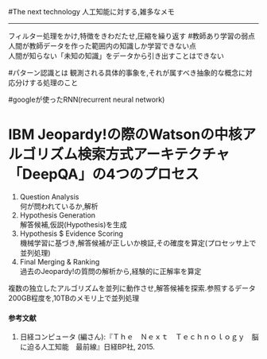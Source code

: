 #The next technology
人工知能に対する,雑多なメモ
***
フィルター処理をかけ,特徴をきわだたせ,圧縮を繰り返す
#教師あり学習の弱点
人間が教師データを作った範囲内の知識しか学習できない点  
人間が知らない「未知の知識」をデータから引き出すことはできない

#パターン認識とは
観測される具体的事象を,それが属すべき抽象的な概念に対応分けする処理のこと

#googleが使ったRNN(recurrent neural network)

# IBM Jeopardy!の際のWatsonの中核アルゴリズム検索方式アーキテクチャ「DeepQA」の4つのプロセス
1. Question Analysis  
 何が問われているか,解析
1. Hypothesis Generation  
解答候補,仮説(Hypothesis)を生成
1. Hypothesis $ Evidence Scoring  
機械学習に基づき,解答候補が正しいか検証,その確度を算定(プロセッサ上で並列処理)
1. Final Merging & Ranking  
過去のJeopardy!の質問の解析から,経験的に正解率を算定

複数の独立したアルゴリズムを並列に動作させ,解答候補を探索.参照するデータ200GB程度を,10TBのメモリ上で並列処理

<!--判断のたびに,複数の独立したアルゴリズムを並列に動作させ,アルゴリズムを競わせ,最も優れたアルゴリズムからの判断を採用するといいのかも!! p53 -->

#### 参考文献
1) 日経コンピュータ (編さん):『Ｔｈｅ　Ｎｅｘｔ　Ｔｅｃｈｎｏｌｏｇｙ　脳に迫る人工知能　最前線』日経BP社, 2015.

